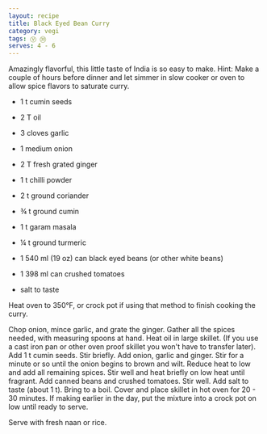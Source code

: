 ```yaml
---
layout: recipe
title: Black Eyed Bean Curry
category: vegi
tags: Ⓥ ㉚
serves: 4 - 6
---
```

Amazingly flavorful, this little taste of India is so easy to make. 
Hint:  Make a couple of hours before dinner and let simmer in slow cooker or oven to allow spice flavors to saturate curry.

- 1 t cumin seeds
- 2 T oil

- 3 cloves garlic 
- 1 medium onion
- 2 T fresh grated ginger

- 1 t chilli powder
- 2 t ground coriander
- ¾ t ground cumin
- 1 t garam masala
- ¼ t ground turmeric

- 1 540 ml (19 oz) can black eyed beans (or other white beans)
- 1 398 ml can crushed tomatoes
- salt to taste

Heat oven to 350°F, or crock pot if using that method to finish cooking the curry.

Chop onion, mince garlic, and grate the ginger. Gather all the spices needed, with measuring spoons at hand. Heat oil in large skillet. (If you use a cast iron pan or other oven proof skillet you won't have to transfer later).
Add 1 t cumin seeds. Stir briefly.  Add onion, garlic and ginger. Stir for a minute or so until the onion begins to brown and wilt. 
Reduce heat to low and add all remaining spices. Stir well and heat briefly on low heat until fragrant.
Add canned beans and crushed tomatoes. Stir well. Add salt to taste (about 1 t). 
Bring to a boil.  Cover and place skillet in hot oven for 20 - 30 minutes.   If making earlier in the day, put the mixture into a crock pot on low until ready to serve.

Serve with fresh naan or rice.

